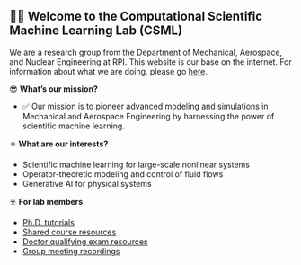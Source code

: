 ## 🙋‍♀️ Welcome to the Computational Scientific Machine Learning Lab (CSML) 

We are a research group from the Department of Mechanical, Aerospace, and Nuclear Engineering at RPI. This website is our base on the internet. For information about what we are doing, please go [here](http://www.shaowupan.com/). 

:sunglasses: **What’s our mission?**

- :white_check_mark: Our mission is to pioneer advanced modeling and simulations in Mechanical and Aerospace Engineering by harnessing the power of scientific machine learning.

:eight_pointed_black_star: **What are our interests?**

- Scientific machine learning for large-scale nonlinear systems
- Operator-theoretic modeling and control of fluid flows
- Generative AI for physical systems

:biohazard: **For lab members**
- [Ph.D. tutorials](https://github.com/csml-rpi/wiki/discussions) 
- [Shared course resources](https://github.com/csml-rpi/shared-course-materials)
- [Doctor qualifying exam resources](https://github.com/csml-rpi/wiki/discussions/12)
- [Group meeting recordings](https://github.com/csml-rpi/wiki/discussions/15)

<!--

**Here are some ideas to get you started:**

🌈 Contribution guidelines - how can the community get involved?
👩‍💻 Useful resources - where can the community find your docs? Is there anything else the community should know?
🍿 Fun facts - what does your team eat for breakfast?
🧙 Remember, you can do mighty things with the power of [Markdown](https://docs.github.com/github/writing-on-github/getting-started-with-writing-and-formatting-on-github/basic-writing-and-formatting-syntax)
-->
